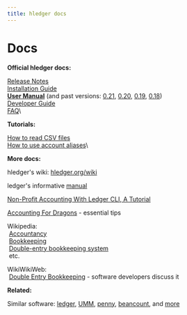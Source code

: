 ```yaml
---
title: hledger docs
---
```


# Docs

**Official hledger docs:**

[Release Notes](NEWS.html)\
[Installation Guide](INSTALL.html)\
**[User Manual](MANUAL.html)** (and past versions:
[0.21](0.21/MANUAL.html),
[0.20](0.20/MANUAL.html),
[0.19](0.19/MANUAL.html),
[0.18](0.18/MANUAL.html))\
[Developer Guide](DEVELOP.html)\
[FAQ](FAQ.html)\


**Tutorials:**

[How to read CSV files](CSV.html)\
[How to use account aliases](ALIASES.html)\


**More docs:**

hledger's wiki: [hledger.org/wiki](http://hledger.org/wiki)

ledger's informative [manual](http://ledger-cli.org/3.0/doc/ledger3.html)

[Non-Profit Accounting With Ledger CLI, A Tutorial](https://gitorious.org/ledger/npo-ledger-cli/source/npo-ledger-cli-tutorial.md)

[Accounting For Dragons](http://podcastle.org/2009/10/09/pc-miniature-38-accounting-for-dragons) - essential tips

Wikipedia:\
 &nbsp;[Accountancy](https://en.wikipedia.org/wiki/Accountancy)\
 &nbsp;[Bookkeeping](https://en.wikipedia.org/wiki/Bookkeeping)\
 &nbsp;[Double-entry bookkeeping system](https://en.wikipedia.org/wiki/Double-entry_bookkeeping_system)\
 &nbsp;etc.

WikiWikiWeb:\
 &nbsp;[Double Entry Bookkeeping](http://c2.com/cgi/wiki?DoubleEntryBookkeeping) - software developers discuss it

**Related:**

Similar software:
[ledger](http://ledger-cli.org),
[UMM](http://hackage.haskell.org/package/UMM),
[penny](http://hackage.haskell.org/package/penny),
[beancount](http://furius.ca/beancount/),
and [more](https://github.com/ledger/ledger/wiki/Ports)
